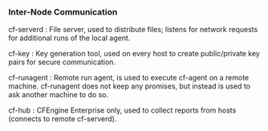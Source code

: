
### Inter-Node Communication

cf-serverd
: File server, used to distribute files; listens for network requests for additional runs of the local agent.  

cf-key
: Key generation tool, used on every host to create public/private key pairs for secure communication.

cf-runagent
: Remote run agent, is used to execute cf-agent on a remote machine.  cf-runagent does not keep any promises, but instead is used to ask another machine to do so.

cf-hub
: CFEngine Enterprise only, used to collect reports from hosts (connects to remote cf-serverd).
